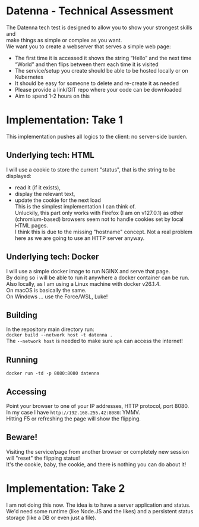 # Datenna - Technical Assessment
The Datenna tech test is designed to allow you to show your strongest skills and  
make things as simple or complex as you want.  
We want you to create a webserver that serves a simple web page: 

* The first time it is accessed it shows the string “Hello” and the next time
“World” and then flips between them each time it is visited  
* The service/setup you create should be able to be hosted locally or on
Kubernetes  
* It should be easy for someone to delete and re-create it as needed  
* Please provide a link/GIT repo where your code can be downloaded  
* Aim to spend 1-2 hours on this  

# Implementation: Take 1
This implementation pushes all logics to the client: no server-side burden.  

## Underlying tech: HTML
I will use a cookie to store the current "status", that is the string to be displayed:  
* read it (if it exists),  
* display the relevant text,  
* update the cookie for the next load  
This is the simplest implementation I can think of.  
Unluckily, this part only works with Firefox (I am on v127.0.1) as other (chromium-based) browsers seem not to handle cookies set by local HTML pages.  
I think this is due to the missing "hostname" concept. Not a real problem here as we are going to use an HTTP server anyway.  

## Underlying tech: Docker
I will use a simple docker image to run NGINX and serve that page.  
By doing so i will be able to run it anywhere a docker container can be run.  
Also locally, as I am using a Linux machine with docker v26.1.4.  
On macOS is basically the same.  
On Windows ... use the Force/WSL, Luke!  

## Building
In the repository main directory run:  
`docker build --network host -t datenna .`  
The `--network host` is needed to make sure `apk` can access the internet!  

## Running
`docker run -td -p 8080:8080 datenna`

## Accessing
Point your browser to one of your IP addresses, HTTP protocol, port 8080.  
In my case I have `http://192.168.255.42:8080`: YMMV.  
Hitting F5 or refreshing the page will show the flipping.

## Beware!
Visiting the service/page from another browser or completely new session will "reset" the flipping status!  
It's the cookie, baby, the cookie, and there is nothing you can do about it!

# Implementation: Take 2
I am not doing this now. The idea is to have a server application and status. 
We'd need some runtime (like Node.JS and the likes) and a persistent status storage (like a DB or even just a file).

